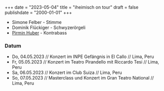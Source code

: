 ﻿+++
date = "2023-05-04"
title = "iheimisch on tour"
draft = false
publishdate = "2000-01-01"
+++



* Simone Felber - Stimme
* Dominik Flückiger - Schwyzerörgeli
* [Pirmin Huber](http://www.pirminhuber.com) - Kontrabass


### Datum

* Do, 04.05.2023 // Konzert im INPE Gefängnis in El Callo // Lima, Peru
* Fr, 05.05.2023 // Konzert im Teatro Pirandello mit Riccardo Tesi // Lima, Peru
* Sa, 06.05.2023 // Konzert im Club Suiza // Lima, Peru
* So, 07.05.2023 // Masterclass und Konzert im Gran Teatro National // Lima, Peru
